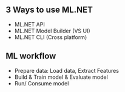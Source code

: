 

## 3 Ways to use ML.NET
- ML.NET API
- ML.NET Model Builder (VS UI)
- ML.NET CLI (Cross platform)

## ML workflow
- Prepare data: Load data, Extract Features
- Build & Train model & Evaluate model
- Run/ Consume model